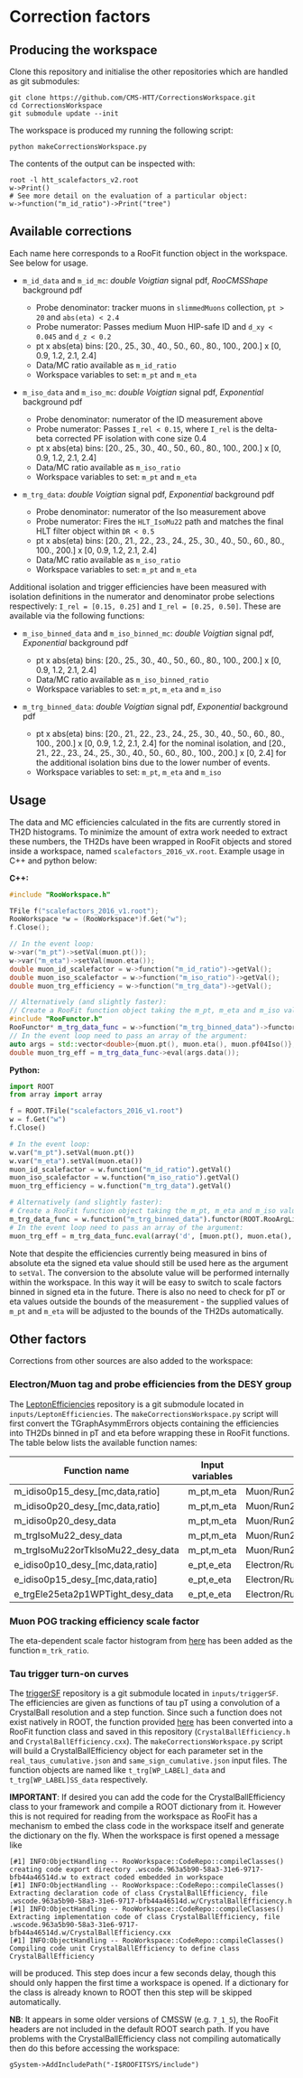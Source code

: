 # Correction factors

## Producing the workspace
Clone this repository and initialise the other repositories which are handled as git submodules:

    git clone https://github.com/CMS-HTT/CorrectionsWorkspace.git
    cd CorrectionsWorkspace
    git submodule update --init

The workspace is produced my running the following script:

    python makeCorrectionsWorkspace.py

The contents of the output can be inspected with:

    root -l htt_scalefactors_v2.root
    w->Print()
    # See more detail on the evaluation of a particular object:
    w->function("m_id_ratio")->Print("tree")

## Available corrections

Each name here corresponds to a RooFit function object in the workspace. See below for usage.

 - `m_id_data` and `m_id_mc`: *double Voigtian* signal pdf, *RooCMSShape* background pdf
    * Probe denominator: tracker muons in `slimmedMuons` collection, `pt > 20` and `abs(eta) < 2.4`
    * Probe numerator: Passes medium Muon HIP-safe ID and `d_xy < 0.045` and `d_z < 0.2`
    * pt x abs(eta) bins: [20., 25., 30., 40., 50., 60., 80., 100., 200.] x [0, 0.9, 1.2, 2.1, 2.4]
    * Data/MC ratio available as `m_id_ratio`
    * Workspace variables to set: `m_pt` and `m_eta`

 - `m_iso_data` and `m_iso_mc`: *double Voigtian* signal pdf, *Exponential* background pdf
    * Probe denominator: numerator of the ID measurement above
    * Probe numerator: Passes `I_rel < 0.15`, where `I_rel` is the delta-beta corrected PF isolation with cone size 0.4
    * pt x abs(eta) bins: [20., 25., 30., 40., 50., 60., 80., 100., 200.] x [0, 0.9, 1.2, 2.1, 2.4]
    * Data/MC ratio available as `m_iso_ratio`
    * Workspace variables to set: `m_pt` and `m_eta`

 - `m_trg_data`: *double Voigtian* signal pdf, *Exponential* background pdf
    * Probe denominator: numerator of the Iso measurement above
    * Probe numerator: Fires the `HLT_IsoMu22` path and matches the final HLT filter object within `DR < 0.5`
    * pt x abs(eta) bins: [20., 21., 22., 23., 24., 25., 30., 40., 50., 60., 80., 100., 200.] x [0, 0.9, 1.2, 2.1, 2.4]
    * Data/MC ratio available as `m_iso_ratio`
    * Workspace variables to set: `m_pt` and `m_eta`

Additional isolation and trigger efficiencies have been measured with isolation definitions in the numerator and denominator probe selections respectively: `I_rel = [0.15, 0.25]` and `I_rel = [0.25, 0.50]`. These are available via the following functions:

 - `m_iso_binned_data` and `m_iso_binned_mc`: *double Voigtian* signal pdf, *Exponential* background pdf
    * pt x abs(eta) bins: [20., 25., 30., 40., 50., 60., 80., 100., 200.] x [0, 0.9, 1.2, 2.1, 2.4]
    * Data/MC ratio available as `m_iso_binned_ratio`
    * Workspace variables to set: `m_pt`, `m_eta` and `m_iso`

 - `m_trg_binned_data`: *double Voigtian* signal pdf, *Exponential* background pdf
    * pt x abs(eta) bins: [20., 21., 22., 23., 24., 25., 30., 40., 50., 60., 80., 100., 200.] x [0, 0.9, 1.2, 2.1, 2.4] for the nominal isolation, and [20., 21., 22., 23., 24., 25., 30., 40., 50., 60., 80., 100., 200.] x [0, 2.4] for the additional isolation bins due to the lower number of events.
    * Workspace variables to set: `m_pt`, `m_eta` and `m_iso`

## Usage
The data and MC efficiencies calculated in the fits are currently stored in TH2D histograms. To minimize the amount of extra work needed to extract these numbers, the TH2Ds have been wrapped in RooFit objects and stored inside a workspace, named `scalefactors_2016_vX.root`. Example usage in C++ and python below:

**C++:**
```cpp
#include "RooWorkspace.h"

TFile f("scalefactors_2016_v1.root");
RooWorkspace *w = (RooWorkspace*)f.Get("w");
f.Close();

// In the event loop:
w->var("m_pt")->setVal(muon.pt());
w->var("m_eta")->setVal(muon.eta());
double muon_id_scalefactor = w->function("m_id_ratio")->getVal();
double muon_iso_scalefactor = w->function("m_iso_ratio")->getVal();
double muon_trg_efficiency = w->function("m_trg_data")->getVal();

// Alternatively (and slightly faster):
// Create a RooFit function object taking the m_pt, m_eta and m_iso values as arguments
#include "RooFunctor.h"
RooFunctor* m_trg_data_func = w->function("m_trg_binned_data")->functor(w->argSet("m_pt,m_eta,m_iso"))
// In the event loop need to pass an array of the argument:
auto args = std::vector<double>{muon.pt(), muon.eta(), muon.pf04Iso()};
double muon_trg_eff = m_trg_data_func->eval(args.data());
```

**Python:**
```py
import ROOT
from array import array

f = ROOT.TFile("scalefactors_2016_v1.root")
w = f.Get("w")
f.Close()

# In the event loop:
w.var("m_pt").setVal(muon.pt())
w.var("m_eta").setVal(muon.eta())
muon_id_scalefactor = w.function("m_id_ratio").getVal()
muon_iso_scalefactor = w.function("m_iso_ratio").getVal()
muon_trg_efficiency = w.function("m_trg_data").getVal()

# Alternatively (and slightly faster):
# Create a RooFit function object taking the m_pt, m_eta and m_iso values as arguments
m_trg_data_func = w.function("m_trg_binned_data").functor(ROOT.RooArgList(w.argSet("m_pt,m_eta,m_iso")))
# In the event loop need to pass an array of the argument:
muon_trg_eff = m_trg_data_func.eval(array('d', [muon.pt(), muon.eta(), muon.pf04Iso()]))
```

Note that despite the efficiencies currently being measured in bins of absolute eta the signed eta value should still be used here as the argument to `setVal`. The conversion to the absolute value will be performed internally within the workspace. In this way it will be easy to switch to scale factors binned in signed eta in the future. There is also no need to check for pT or eta values outside the bounds of the measurement - the supplied values of `m_pt` and `m_eta` will be adjusted to the bounds of the TH2Ds automatically.

## Other factors
Corrections from other sources are also added to the workspace:

### Electron/Muon tag and probe efficiencies from the DESY group
The [LeptonEfficiencies](https://github.com/CMS-HTT/LeptonEfficiencies) repository is a git submodule located in `inputs/LeptonEfficiencies`. The `makeCorrectionsWorkspace.py` script will first convert the TGraphAsymmErrors objects containing the efficiencies into TH2Ds binned in pT and eta before wrapping these in RooFit functions. The table below lists the available function names:

|           Function name           | Input variables |                    Created from input                    |
|-----------------------------------|-----------------|----------------------------------------------------------|
| m_idiso0p15_desy_[mc,data,ratio]  | m_pt,m_eta      | Muon/Run2016BCD/Muon_IdIso0p15_eff.root                  |
| m_idiso0p20_desy_[mc,data,ratio]  | m_pt,m_eta      | Muon/Run2016BCD/Muon_IdIso0p20_eff.root                  |
| m_idiso0p20_desy_data             | m_pt,m_eta      | Muon/Run2016BCD/Muon_IdIso0p20_eff.root                  |
| m_trgIsoMu22_desy_data            | m_pt,m_eta      | Muon/Run2016BCD/Muon_IsoMu22_eff.root                    |
| m_trgIsoMu22orTkIsoMu22_desy_data | m_pt,m_eta      | Muon/Run2016BCD/Muon_IsoMu22_OR_TkIsoMu22_eff.root       |
| e_idiso0p10_desy_[mc,data,ratio]  | e_pt,e_eta      | Electron/Run2016BCD/Electron_IdIso0p10_eff.root          |
| e_idiso0p15_desy_[mc,data,ratio]  | e_pt,e_eta      | Electron/Run2016BCD/Electron_IdIso0p15_eff.root          |
| e_trgEle25eta2p1WPTight_desy_data | e_pt,e_eta      | Electron/Run2016BCD/Electron_Ele25eta2p1WPTight_eff.root |

### Muon POG tracking efficiency scale factor

The eta-dependent scale factor histogram from [here](https://twiki.cern.ch/twiki/bin/view/CMS/MuonReferenceEffsRun2#Tracking_efficiency_provided_by) has been added as the function `m_trk_ratio`.

### Tau trigger turn-on curves

The [triggerSF](https://github.com/rmanzoni/triggerSF) repository is a git submodule located in `inputs/triggerSF`. The efficiencies are given as functions of tau pT using a convolution of a CrystalBall resolution and a step function. Since such a function does not exist natively in ROOT, the function provided [here](https://github.com/rmanzoni/triggertools/blob/master/objects/FitFunctions.py#L120) has been converted into a RooFit function class and saved in this repository (`CrystalBallEfficiency.h` and `CrystalBallEfficiency.cxx`). The `makeCorrectionsWorkspace.py` script will build a CrystalBallEfficiency object for each parameter set in the `real_taus_cumulative.json` and `same_sign_cumulative.json` input files. The function objects are named like `t_trg[WP_LABEL]_data` and `t_trg[WP_LABEL]SS_data` respectively.

**IMPORTANT**: If desired you can add the code for the CrystalBallEfficiency class to your framework and compile a ROOT dictionary from it. However this is not required for reading from the workspace as RooFit has a mechanism to embed the class code in the workspace itself and generate the dictionary on the fly. When the workspace is first opened a message like

    [#1] INFO:ObjectHandling -- RooWorkspace::CodeRepo::compileClasses() creating code export directory .wscode.963a5b90-58a3-31e6-9717-bfb44a46514d.w to extract coded embedded in workspace
    [#1] INFO:ObjectHandling -- RooWorkspace::CodeRepo::compileClasses() Extracting declaration code of class CrystalBallEfficiency, file .wscode.963a5b90-58a3-31e6-9717-bfb44a46514d.w/CrystalBallEfficiency.h
    [#1] INFO:ObjectHandling -- RooWorkspace::CodeRepo::compileClasses() Extracting implementation code of class CrystalBallEfficiency, file .wscode.963a5b90-58a3-31e6-9717-bfb44a46514d.w/CrystalBallEfficiency.cxx
    [#1] INFO:ObjectHandling -- RooWorkspace::CodeRepo::compileClasses() Compiling code unit CrystalBallEfficiency to define class CrystalBallEfficiency

will be produced. This step does incur a few seconds delay, though this should only happen the first time a workspace is opened. If a dictionary for the class is already known to ROOT then this step will be skipped automatically.

**NB**: It appears in some older versions of CMSSW (e.g. `7_1_5`), the RooFit headers are not included in the default ROOT search path. If you have problems with the CrystalBallEfficiency class not compiling automatically then do this before accessing the workspace:

    gSystem->AddIncludePath("-I$ROOFITSYS/include") 

